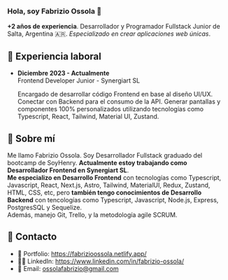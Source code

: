 ### Hola, soy Fabrizio Ossola 👋

**+2 años de experiencia**. Desarrollador y Programador Fullstack Junior de Salta, Argentina 🇦🇷. *Especializado en crear aplicaciones web únicas*.

## 💼 Experiencia laboral

* **Diciembre 2023 - Actualmente**  
  Frontend Developer Junior - Synergiart SL
  
  Encargado de desarrollar código Frontend en base al diseño UI/UX. Conectar con Backend para el consumo de la API. Generar pantallas y componentes 100% personalizados utilizando tecnologías como Typescript, React, Tailwind, Material UI, Zustand.

## 🙋 Sobre mí

Me llamo Fabrizio Ossola. Soy Desarrollador Fullstack graduado del bootcamp de SoyHenry. **Actualmente estoy trabajando como Desarrollador Frontend en Synergiart SL**.  
**Me especializo en Desarrollo Frontend** con tecnologías como Typescript, Javascript, React, Next.js, Astro, Tailwind, MaterialUI, Redux, Zustand, HTML, CSS, etc, pero **también tengo conocimientos de Desarrollo Backend** con tencologías como Typescript, Javascript, Node.js, Express, PostgresSQL y Sequelize.  
Además, manejo Git, Trello, y la metodología agile SCRUM.

## 📩 Contacto 

* 💼 Portfolio: https://fabrizioossola.netlify.app/
* 👨‍💻 LinkedIn: https://www.linkedin.com/in/fabrizio-ossola/
* 📧 Email: ossolafabrizio@gmail.com
